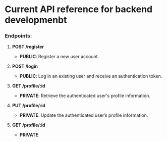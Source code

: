 # Current API reference for backend developmenbt

### Endpoints:

1. **POST /register**
   - **PUBLIC**: Register a new user account.

2. **POST /login**
   - **PUBLIC**: Log in an existing user and receive an authentication token.

3. **GET /profile/:id**
   - **PRIVATE**: Retrieve the authenticated user's profile information.

4. **PUT /profile/:id**
   - **PRIVATE**: Update the authenticated user’s profile information.

5. **GET /profile/:id**
   - **PRIVATE**